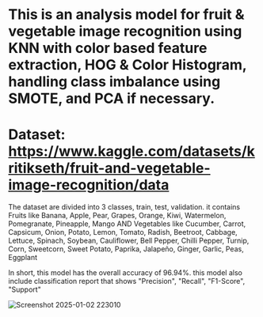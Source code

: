 # This is an analysis model for fruit & vegetable image recognition using KNN with color based feature extraction, HOG & Color Histogram, handling class imbalance using SMOTE, and PCA if necessary.
# Dataset: https://www.kaggle.com/datasets/kritikseth/fruit-and-vegetable-image-recognition/data
The dataset are divided into 3 classes, train, test, validation. it contains Fruits like Banana, Apple, Pear, Grapes, Orange, Kiwi, Watermelon, Pomegranate, Pineapple, Mango AND Vegetables like Cucumber, Carrot, Capsicum, Onion, Potato, Lemon, Tomato, Radish, Beetroot, Cabbage, Lettuce, Spinach, Soybean, Cauliflower, Bell Pepper, Chilli Pepper, Turnip, Corn, Sweetcorn, Sweet Potato, Paprika, Jalapeño, Ginger, Garlic, Peas, Eggplant

In short, this model has the overall accuracy of 96.94%. this model also include classification report that shows "Precision", "Recall", "F1-Score", "Support"

![Screenshot 2025-01-02 223010](https://github.com/user-attachments/assets/472eb450-8bf7-4695-8e3d-e92915e0fa72)
